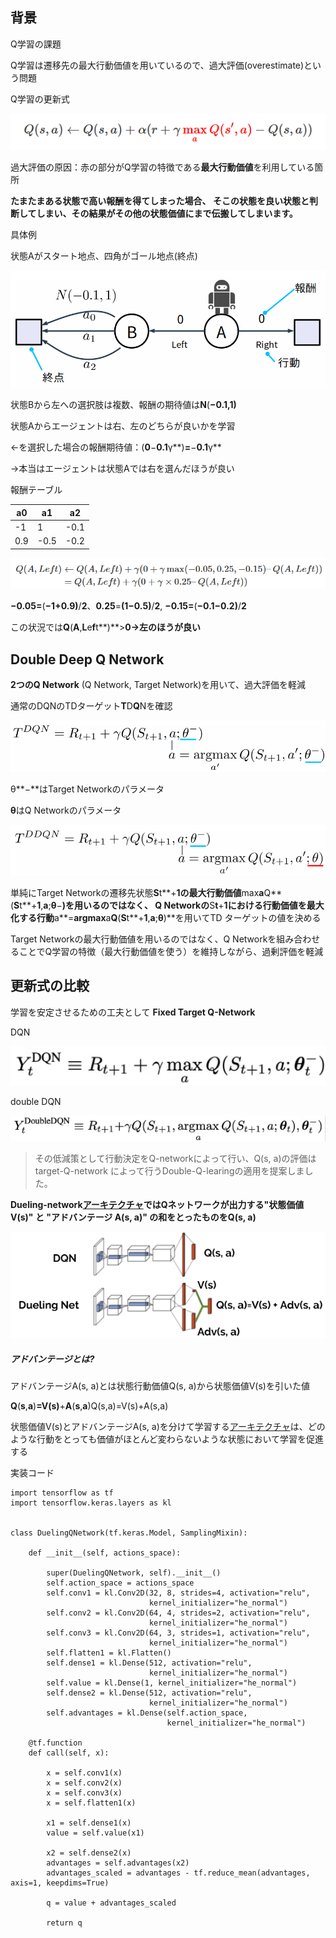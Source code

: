 ## 背景

Q学習の課題

Q学習は遷移先の最大行動価値を用いているので、過大評価(overestimate)という問題

Q学習の更新式

![1733780322637](image/6_double_network/1733780322637.png)

過大評価の原因：赤の部分がQ学習の特徴である**最大行動価値**を利用している箇所

**たまたまある状態で高い報酬を得てしまった場合、
そこの状態を良い状態と判断してしまい、その結果がその他の状態価値にまで伝搬してしまいます。**

具体例

状態Aがスタート地点、四角がゴール地点(終点)

![1733780432743](image/6_double_network/1733780432743.png)

状態Bから左への選択肢は複数、報酬の期待値は**N**(**−**0.1**,**1**)**

状態Aからエージェントは右、左のどちらが良いかを学習

←を選択した場合の報酬期待値：(**0**−**0.1**γ**)**=**−**0.1**γ**

→本当はエージェントは状態Aでは右を選んだほうが良い

報酬テーブル

| **a**0 | **a**1 | **a**2 |
| ------------ | ------------ | ------------ |
| -1           | 1            | -0.1         |
| 0.9          | -0.5         | -0.2         |

![1733781033656](image/6_double_network/1733781033656.png)

**−**0.05**=**(**−**1**+**0.9**)**/**2**、**0.25**=**(**1**−**0.5**)**/**2**, **−**0.15**=**(**−**0.1**−**0.2**)**/**2**

この状況では**Q**(**A**,**L**e**f**t**)**>**0→左のほうが良い**

## Double Deep Q Network

**2つのQ Network** (Q Network, Target Network)を用いて、過大評価を軽減

通常のDQNのTDターゲット**T**D**Q**Nを確認

![1733781630033](image/6_double_network/1733781630033.png)

θ**−**はTarget Networkのパラメータ

**θ**はQ Networkのパラメータ

![1733781661271](image/6_double_network/1733781661271.png)

単純にTarget Networkの遷移先状態**S**t**+**1の最大行動価値**max**a**Q**(**S**t**+**1**,**a**;**θ**−**)を用いるのではなく、
Q Networkの**S**t**+**1における行動価値を最大化する行動**a**=**argmax**a**Q**(**S**t**+**1**,**a**;**θ**)**を用いてTD ターゲットの値を決める

Target Networkの最大行動価値を用いるのではなく、Q Networkを組み合わせることでQ学習の特徴（最大行動価値を使う）を維持しながら、過剰評価を軽減


## 更新式の比較

学習を安定させるための工夫として **Fixed Target Q-Network**

DQN

![1735073654373](image/6_double_network/1735073654373.png)

double DQN

![1735073672928](image/6_double_network/1735073672928.png)


> その低減策として行動決定をQ-networkによって行い、Q(s, a)の評価はtarget-Q-network によって行うDouble-Q-learingの適用を提案しました。

**Dueling-network[アーキテクチャ](http://d.hatena.ne.jp/keyword/%A5%A2%A1%BC%A5%AD%A5%C6%A5%AF%A5%C1%A5%E3)ではQネットワークが出力する"状態価値 V(s)" と "アドバンテージ A(s, a)" の和をとったものをQ(s, a)**

![1735074343176](image/6_double_network/1735074343176.png)

##### アドバンテージとは?

アドバンテージA(s, a)とは状態行動価値Q(s, a)から状態価値V(s)を引いた値

**Q**(**s**,**a**)**=**V**(**s**)**+**A**(**s**,**a**)Q(s,a)=V(s)+A(s,a)

状態価値V(s)とアドバンテージA(s, a)を分けて学習する[アーキテクチャ](http://d.hatena.ne.jp/keyword/%A5%A2%A1%BC%A5%AD%A5%C6%A5%AF%A5%C1%A5%E3)は、どのような行動をとっても価値がほとんど変わらないような状態において学習を促進する


実装コード

```}
import tensorflow as tf
import tensorflow.keras.layers as kl


class DuelingQNetwork(tf.keras.Model, SamplingMixin):

    def __init__(self, actions_space):

        super(DuelingQNetwork, self).__init__()
        self.action_space = actions_space
        self.conv1 = kl.Conv2D(32, 8, strides=4, activation="relu",
                               kernel_initializer="he_normal")
        self.conv2 = kl.Conv2D(64, 4, strides=2, activation="relu",
                               kernel_initializer="he_normal")
        self.conv3 = kl.Conv2D(64, 3, strides=1, activation="relu",
                               kernel_initializer="he_normal")
        self.flatten1 = kl.Flatten()
        self.dense1 = kl.Dense(512, activation="relu",
                               kernel_initializer="he_normal")
        self.value = kl.Dense(1, kernel_initializer="he_normal")
        self.dense2 = kl.Dense(512, activation="relu",
                               kernel_initializer="he_normal")
        self.advantages = kl.Dense(self.action_space,
                                   kernel_initializer="he_normal")
      
    @tf.function
    def call(self, x):

        x = self.conv1(x)
        x = self.conv2(x)
        x = self.conv3(x)
        x = self.flatten1(x)

        x1 = self.dense1(x)
        value = self.value(x1)

        x2 = self.dense2(x)
        advantages = self.advantages(x2)
        advantages_scaled = advantages - tf.reduce_mean(advantages, axis=1, keepdims=True)
      
        q = value + advantages_scaled

        return q
```
